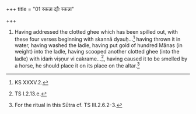 +++
title = "01 स्कन्ना द्यौः स्कन्ना"

+++
1. Having addressed the clotted ghee which has been spilled out, with these four verses beginning with skannā dyauḥ...[^1] having thrown it in water, having washed the ladle, having put gold of hundred Mānas (in weight) into the ladle, having scooped another clotted ghee (into the ladle) with idaṁ viṣṇur vi cakrame...[^2], having caused it to be smelled by a horse, he should place it on its place on the altar.[^3]  


[^1]: KS XXXV.2.  

[^2]: TS I.2.13.e.  

[^3]: For the ritual in this Sūtra cf. TS III.2.6.2-3.  

